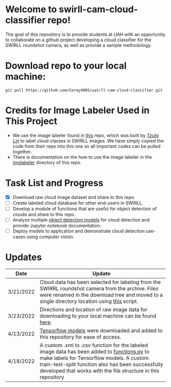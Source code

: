 # Welcome to swirll-cam-cloud-classifier repo!

The goal of this repository is to provide students at UAH with an opportunity to collaborate on a github project developing a cloud classifier for the SWIRLL roundshot camera, as well as provide a sample methodology. 

# Download repo to your local machine:
```
git pull https://github.com/Corey4005/swirll-cam-cloud-classifier.git
```

# Credits for Image Labeler Used in This Project 
- We use the image labeler found in [this](https://github.com/tzutalin/labelImg) repo, which was built by [*Tzuta Lin*](https://tzutalin.github.io/) to label cloud classes in SWIRLL images. We have simply copied the code from their repo into this one so all important codes can be pulled together. 
- There is documentation on the how to use the image labeler in the [imglabeler](https://github.com/Corey4005/swirll-cam-cloud-classifier/tree/main/imglabeler) directory of this repo. 

# Task List and Progress
- [x] Download raw cloud image dataset and share to this repo.
- [ ] Create labeled cloud database for other end-users in SWIRLL.
- [ ] Develop a module of functions that are useful for object detection of clouds and share to this repo.  
- [ ] Analyze multiple [object detection models](https://github.com/tensorflow/models/blob/master/research/object_detection/g3doc/tf2_detection_zoo.md) for cloud detection and provide Jupyter notebook documentation.
- [ ] Deploy models to application and demonstrate cloud detection use-cases using computer vision. 

# Updates 
Date | Update 
|---|---| 
| 3/21/2022 | Cloud data has been selected for labeling from the SWIRRL roundshot camera from the archive. Files were renamed in the download tree and moved to a single directory location using [this](./function-modules/sortfiles.py) script. |
| 3/23/2022 | Directions and location of raw image data for downloading to your local machine can be found [here](./swirll-data/README.md). |
| 4/13/2022 | [Tensorflow models](https://github.com/Corey4005/swirll-cam-cloud-classifier/tree/main/Tensorflow/models) were downloaded and added to this repository for ease of access. |
| 4/18/2022 | A custom .xml to .csv function for the labeled image data has been added to [functions.py](https://github.com/Corey4005/swirll-cam-cloud-classifier/blob/main/function-modules/functions.py) to make labels for Tensorflow models. A custom train-test-split function also has been successfully developed that works with the file structure in this repository |

